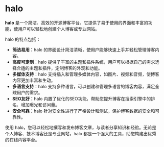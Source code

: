 # halo

**halo** 是一个简洁、高效的开源博客平台。它提供了易于使用的界面和丰富的功能，使用户可以轻松地创建个人博客或专业网站。

halo 的特点包括：

- **简洁易用**：halo 的界面设计简洁清晰，使用户能够快速上手并轻松管理博客内容。
- **高度可定制**：halo 提供了丰富的主题和插件系统，用户可以根据自己的需求选择合适的主题和插件，定制博客的外观和功能。
- **多媒体支持**：halo 支持插入和管理多媒体内容，如图片、视频和音频，使博客内容更加丰富和生动。
- **多语言支持**：halo 支持多种语言，可以创建和管理多语言的博客内容，满足全球用户的需求。
- **SEO友好**：halo 内置了优化的SEO功能，帮助您提升博客在搜索引擎中的排名，增加曝光和访问量。
- **安全可靠**：halo 针对安全性进行了严格设计和测试，保护博客数据的安全和可靠性。

使用 halo，您可以轻松地撰写和发布博客文章，与读者分享知识和经验。无论是个人博客、技术博客还是专业网站，halo 都是一个强大的工具，助您构建出优秀的在线内容平台。
